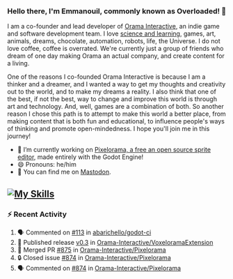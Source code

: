 ### Hello there, I'm Emmanouil, commonly known as Overloaded! 👋
I am a co-founder and lead developer of [Orama Interactive](https://www.orama-interactive.com/), an indie game and software development team. I love [science and learning](https://github.com/OverloadedOrama/KnowledgeBase), games, art, animals, dreams, chocolate, automation, robots, life, the Universe. I do not love coffee, coffee is overrated. We're currently just a group of friends who dream of one day making Orama an actual company, and create content for a living.

One of the reasons I co-founded Orama Interactive is because I am a thinker and a dreamer, and I wanted a way to get my thoughts and creativity out to the world, and to make my dreams a reality. I also think that one of the best, if not the best, way to change and improve this world is through art and technology. And, well, games are a combination of both. So another reason I chose this path is to attempt to make this world a better place, from making content that is both fun and educational, to influence people's ways of thinking and promote open-mindedness. I hope you'll join me in this journey!

- 🔭 I’m currently working on [Pixelorama, a free an open source sprite editor](https://github.com/Orama-Interactive/Pixelorama), made entirely with the Godot Engine!
- 😄 Pronouns: he/him
- 🐘 You can find me on <a rel="me" href="https://mastodon.social/@Overloaded">Mastodon</a>.

[![My Skills](https://skillicons.dev/icons?i=godot,py,cpp,cs,git,linux,html)](https://skillicons.dev)
---

### :zap: Recent Activity

<!--START_SECTION:activity-->
1. 🗣 Commented on [#113](https://github.com/abarichello/godot-ci/issues/113) in [abarichello/godot-ci](https://github.com/abarichello/godot-ci)
2. 🚀 Published release [v0.3](https://github.com/v0.3) in [Orama-Interactive/VoxeloramaExtension](https://github.com/Orama-Interactive/VoxeloramaExtension)
3. 🎉 Merged PR [#875](https://github.com/Orama-Interactive/Pixelorama/pull/875) in [Orama-Interactive/Pixelorama](https://github.com/Orama-Interactive/Pixelorama)
4. 🔒 Closed issue [#874](https://github.com/Orama-Interactive/Pixelorama/issues/874) in [Orama-Interactive/Pixelorama](https://github.com/Orama-Interactive/Pixelorama)
5. 🗣 Commented on [#874](https://github.com/Orama-Interactive/Pixelorama/issues/874) in [Orama-Interactive/Pixelorama](https://github.com/Orama-Interactive/Pixelorama)
<!--END_SECTION:activity-->

<!--
**OverloadedOrama/OverloadedOrama** is a ✨ _special_ ✨ repository because its `README.md` (this file) appears on your GitHub profile.

Here are some ideas to get you started:

- 👯 I’m looking to collaborate on ...
- 🤔 I’m looking for help with ...
- 💬 Ask me about ...
- 📫 How to reach me: ...
- ⚡ Fun fact: ...
-->
